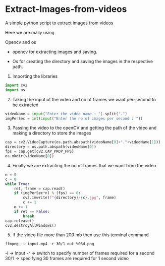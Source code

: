 # Extract-Images-from-videos


A simple python script to extract images from videos 

Here we are maily using 

Opencv and os

- opencv for extracting images and saving.

- Os for creating the directory and saving the images in the respective path.

1. Importing the libraries  
```python
import cv2
import os
```

2. Taking the input of the video and no of frames we want per-second to be extracted

```python
videoName = input("Enter the video name : ").split(".")
imgPerSec = int(input("Enter the no of images per second : "))
```

3. Passing the video to the openCV and getting the path of the video and making a directory to store the images
```python
cap = cv2.VideoCapture(os.path.abspath(videoName[0]+"."+videoName[1]))
directory = os.path.abspath(videoName[0])
fps = cap.get(cv2.CAP_PROP_FPS)
os.mkdir(videoName[0])
```
4. Finally we are extracting the no of frames that we want from the video

```python
n = 0
c = 0
while True:
    ret, frame = cap.read()
    if (imgPerSec*n) % (fps) == 0:
        cv2.imwrite(f"{directory}/{c}.jpg", frame)
        c += 1
    n += 1
    if ret == False:
        break
cap.release()
cv2.destroyAllWindows()
```
5. If the video file more than 200 mb then use this terminal command 
```console
ffmpeg -i input.mp4 -r 30/1 out-%03d.png
```
-i -> Input
-r -> switch to specify number of frames required for a second
30/1 -> specifying 30 frames are required for 1 second video


